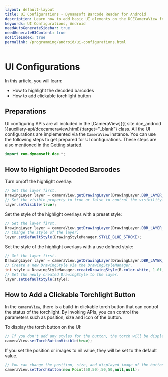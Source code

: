 ```yaml
---
layout: default-layout
title: UI Configurations - Dynamsoft Barcode Reader for Android
description: Learn how to add basic UI elements on the DCECameraView for Android edition.
keywords: UI Configurations, Android
needAutoGenerateSidebar: true
needGenerateH3Content: true
noTitleIndex: true
permalink: /programming/android/ui-configurations.html
---
```


# UI Configurations

In this article, you will learn:

- How to highlight the decoded barcodes
- How to add clickable torchlight button

## Preparations

UI configuring APIs are all included in the [CameraView]({{ site.dce_android }}auxiliary-api/dcecameraview.html){:target="_blank"} class. All the UI configurations are implemented via the `CameraView` instance. You can use the following steps to get prepared for UI configurations. These steps are also mentioned in the [Getting started](../user-guide.md).

```java
import com.dynamsoft.dce.*;
```

## How to Highlight Decoded Barcodes

Turn on/off the highlight overlay:

```java
// Get the layer first.
DrawingLayer layer = cameraView.getDrawingLayer(DrawingLayer.DBR_LAYER_ID);
// Set the visible property to true or false to control the visibility.
layer.setVisible(true);
```

Set the style of the highlight overlays with a preset style:

```java
// Get the layer first.
DrawingLayer layer = cameraView.getDrawingLayer(DrawingLayer.DBR_LAYER_ID);
// Change the style of the layer.
layer.setDefaultStyle(DrawingStyleManager.STYLE_BLUE_STROKE);
```

Set the style of the highlight overlays with a use defined style:

```java
// Get the layer first.
DrawingLayer layer = cameraView.getDrawingLayer(DrawingLayer.DBR_LAYER_ID);
// Create a new DrawingStyle via the DrawingStyleManager.
int style = DrawingStyleManager.createDrawingStyle(R.color.white, 1.0f,R.color.white,R.color.white);
// Set the newly created DrawingStyle to the layer.
layer.setDefaultStyle(style);
```

## How to Add a Clickable Torchlight Button

In the `cameraView`, there is a build-in clickable torch button that can control the status of the torchlight. By invoking APIs, you can control the parameters such as position, size and icon of the button.

To display the torch button on the UI:

```java
// If you don't add any styles for the button, the torch will be displayed on the top left corner of the screen.
cameraView.setTorchButtonVisible(true);
```

If you set the position or images to nil value, they will be set to the default value.

```java
// You can change the position, size, and displayed image of the button.
cameraView.setTorchButton(new Point(50,50),50,50,null,null);
```
